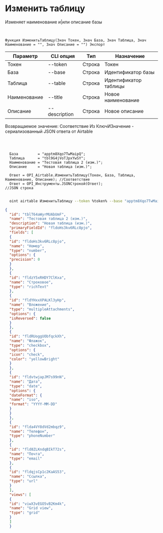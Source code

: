 ﻿---
sidebar_position: 2
---

# Изменить таблицу
 Изменяет наименование и|или описание базы


<br/>


`Функция ИзменитьТаблицу(Знач Токен, Знач База, Знач Таблица, Знач Наименование = "", Знач Описание = "") Экспорт`

  | Параметр | CLI опция | Тип | Назначение |
  |-|-|-|-|
  | Токен | --token | Строка | Токен |
  | База | --base | Строка | Идентификатор базы |
  | Таблица | --table | Строка | Идентификатор таблицы |
  | Наименование | --title | Строка | Новое наименование |
  | Описание | --description | Строка | Новое описание |

  
  Возвращаемое значение:   Соответствие Из КлючИЗначение - сериализованный JSON ответа от Airtable

<br/>




```bsl title="Пример кода"
  
  База         = "apptm8Xqo7TwMaipQ";
  Таблица      = "tbl9G4jVoTJpxYwSY";
  Наименование = "Тестовая таблица 2 (изм.)";
  Описание     = "Новая таблица (изм.)";
  
  Ответ = OPI_Airtable.ИзменитьТаблицу(Токен, База, Таблица, Наименование, Описание); //Соответствие
  Ответ = OPI_Инструменты.JSONСтрокой(Ответ);                                         //JSON строка
```
	


```sh title="Пример команды CLI"
    
  oint airtable ИзменитьТаблицу --token %token% --base "apptm8Xqo7TwMaipQ" --table "tbl9G4jVoTJpxYwSY" --title "Тестовая таблица 2 (изм.)" --description "Новая таблица (изм.)"

```

```json title="Результат"
{
  "id": "tblT64aWyrMUAbUmF",
  "name": "Тестовая таблица 2 (изм.)",
  "description": "Новая таблица (изм.)",
  "primaryFieldId": "fldoHs3kv6RLc8pjo",
  "fields": [
  {
  "id": "fldoHs3kv6RLc8pjo",
  "name": "Номер",
  "type": "number",
  "options": {
  "precision": 0
  }
  },
  {
  "id": "fldzY5xRHDY7ClKxa",
  "name": "Строковое",
  "type": "richText"
  },
  {
  "id": "fldYHxxXPALKl3yHp",
  "name": "Вложение",
  "type": "multipleAttachments",
  "options": {
  "isReversed": false
  }
  },
  {
  "id": "fldRUoggUObfqckXh",
  "name": "Флажок",
  "type": "checkbox",
  "options": {
  "icon": "check",
  "color": "yellowBright"
  }
  },
  {
  "id": "fldvtwjapJM7s99nN",
  "name": "Дата",
  "type": "date",
  "options": {
  "dateFormat": {
  "name": "iso",
  "format": "YYYY-MM-DD"
  }
  }
  },
  {
  "id": "flda4VY8dVd2mbqz9",
  "name": "Телефон",
  "type": "phoneNumber"
  },
  {
  "id": "fld8ZLKndqBIkT72s",
  "name": "Почта",
  "type": "email"
  },
  {
  "id": "fldqjsCp1c2KaAS53",
  "name": "Ссылка",
  "type": "url"
  }
  ],
  "views": [
  {
  "id": "viwX3vEGO5vB2Km4k",
  "name": "Grid view",
  "type": "grid"
  }
  ]
  }
```
